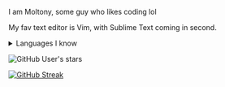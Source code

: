 I am Moltony, some guy who likes coding lol

My fav text editor is Vim, with Sublime Text coming in second.

<details>
  <summary>Languages I know</summary>
  <ul>
    <li>C++ (fluent)</li>
    <li>C (fluent)</li>
    <li>Java (fluent)</li>
    <li>C# (fluent)</li>
    <li>Python (fluent)</li>
    <li>JavaScript (fluent)</li>
    <li>TypeScript (fluent)</li>
    <li>PHP (fluent)</li>
    <li>Visual Basic (fluent)</li>
    <li>Julia (fluent)</li>li>
    <li>Rust (beginner level)</li>
    <li>Go (fluent)</li>
  </ul>
</details>

![GitHub User's stars](https://img.shields.io/github/stars/IAmMoltony)

[![GitHub Streak](https://streak-stats.demolab.com/?user=IAmMoltony)](https://git.io/streak-stats)
